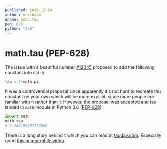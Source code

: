 ```yaml
---
published: 2020-12-24
author: orsinium
qname: math.tau
pep: 628
python: "3.6"
---
```


# math.tau (PEP-628)

The issue with a beautiful number [#12345](https://bugs.python.org/issue12345) proposed to add the following constant into stdlib:

```python
tau = 2*math.pi
```

It was a controversial proposal since apparently it's not hard to recreate this constant on your own which will be more explicit, since more people are familiar with π rather than τ. However, the proposal was accepted and tau landed in `math` module in Python 3.6 ([PEP-628](https://www.python.org/dev/peps/pep-0628/)):

```python
import math
math.tau
# 6.283185307179586
```

There is a long story behind τ which you can read at [tauday.com](https://tauday.com/). Especially good [this numberphile video](http://youtu.be/83ofi_L6eAo).
